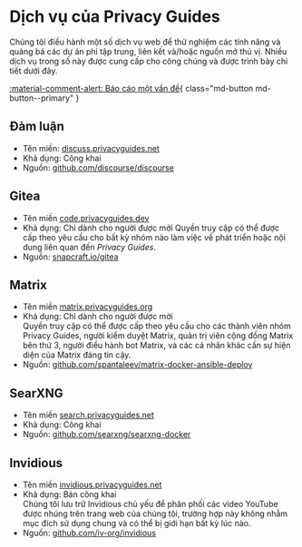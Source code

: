 # Dịch vụ của Privacy Guides

Chúng tôi điều hành một số dịch vụ web để thử nghiệm các tính năng và quảng bá các dự án phi tập trung, liên kết và/hoặc nguồn mở thú vị. Nhiều dịch vụ trong số này được cung cấp cho công chúng và được trình bày chi tiết dưới đây.

[:material-comment-alert: Báo cáo một vấn đề](https://discuss.privacyguides.net/c/services/2){ class="md-button md-button--primary" }

## Đàm luận

- Tên miền: [discuss.privacyguides.net](https://discuss.privacyguides.net)
- Khả dụng: Công khai
- Nguồn: [github.com/discourse/discourse](https://github.com/discourse/discourse)

## Gitea

- Tên miền [code.privacyguides.dev](https://code.privacyguides.dev)
- Khả dụng: Chỉ dành cho người được mời 
Quyền truy cập có thể được cấp theo yêu cầu cho bất kỳ nhóm nào làm việc về phát triển hoặc nội dung liên quan đến *Privacy Guides*.
- Nguồn: [snapcraft.io/gitea](https://snapcraft.io/gitea)

## Matrix

- Tên miền [matrix.privacyguides.org](https://matrix.privacyguides.org)
- Khả dụng: Chỉ dành cho người được mời  
Quyền truy cập có thể được cấp theo yêu cầu cho các thành viên nhóm Privacy Guides, người kiểm duyệt Matrix, quản trị viên cộng đồng Matrix bên thứ 3, người điều hành bot Matrix, và các cá nhân khác cần sự hiện diện của Matrix đáng tin cậy.
- Nguồn: [github.com/spantaleev/matrix-docker-ansible-deploy](https://github.com/spantaleev/matrix-docker-ansible-deploy)

## SearXNG

- Tên miền [search.privacyguides.net](https://search.privacyguides.net)
- Khả dụng: Công khai
- Nguồn: [github.com/searxng/searxng-docker](https://github.com/searxng/searxng-docker)

## Invidious

- Tên miền [invidious.privacyguides.net](https://invidious.privacyguides.net)
- Khả dụng: Bán công khai  
Chúng tôi lưu trữ Invidious chủ yếu để phân phối các video YouTube được nhúng trên trang web của chúng tôi, trường hợp này không nhằm mục đích sử dụng chung và có thể bị giới hạn bất kỳ lúc nào.
- Nguồn: [github.com/iv-org/invidious](https://github.com/iv-org/invidious)
